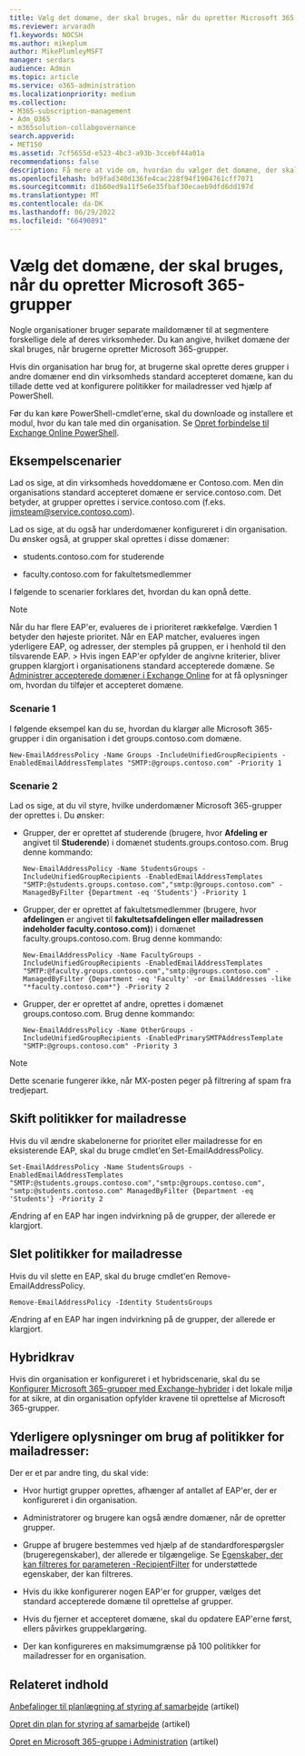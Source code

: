 ```yaml
---
title: Vælg det domæne, der skal bruges, når du opretter Microsoft 365-grupper
ms.reviewer: arvaradh
f1.keywords: NOCSH
ms.author: mikeplum
author: MikePlumleyMSFT
manager: serdars
audience: Admin
ms.topic: article
ms.service: o365-administration
ms.localizationpriority: medium
ms.collection:
- M365-subscription-management
- Adm_O365
- m365solution-collabgovernance
search.appverid:
- MET150
ms.assetid: 7cf5655d-e523-4bc3-a93b-3ccebf44a01a
recommendations: false
description: Få mere at vide om, hvordan du vælger det domæne, der skal bruges, når du opretter Microsoft 365-grupper, ved at konfigurere politikker for mailadresser ved hjælp af PowerShell.
ms.openlocfilehash: bd9fad340d136fe4cac228f94f1904761cff7071
ms.sourcegitcommit: d1b60ed9a11f5e6e35fbaf30ecaeb9dfd6dd197d
ms.translationtype: MT
ms.contentlocale: da-DK
ms.lasthandoff: 06/29/2022
ms.locfileid: "66490891"
---
```

# <a name="choose-the-domain-to-use-when-creating-microsoft-365-groups"></a>Vælg det domæne, der skal bruges, når du opretter Microsoft 365-grupper

Nogle organisationer bruger separate maildomæner til at segmentere forskellige dele af deres virksomheder. Du kan angive, hvilket domæne der skal bruges, når brugerne opretter Microsoft 365-grupper.
  
Hvis din organisation har brug for, at brugerne skal oprette deres grupper i andre domæner end din virksomheds standard accepteret domæne, kan du tillade dette ved at konfigurere politikker for mailadresser ved hjælp af PowerShell.

Før du kan køre PowerShell-cmdlet'erne, skal du downloade og installere et modul, hvor du kan tale med din organisation. Se [Opret forbindelse til Exchange Online PowerShell](/powershell/exchange/connect-to-exchange-online-powershell).

## <a name="example-scenarios"></a>Eksempelscenarier

Lad os sige, at din virksomheds hoveddomæne er Contoso.com. Men din organisations standard accepteret domæne er service.contoso.com. Det betyder, at grupper oprettes i service.contoso.com (f.eks. jimsteam@service.contoso.com).
  
Lad os sige, at du også har underdomæner konfigureret i din organisation. Du ønsker også, at grupper skal oprettes i disse domæner:
  
- students.contoso.com for studerende
    
- faculty.contoso.com for fakultetsmedlemmer
    
I følgende to scenarier forklares det, hvordan du kan opnå dette.

> [!NOTE]
> Når du har flere EAP'er, evalueres de i prioriteret rækkefølge. Værdien 1 betyder den højeste prioritet. Når en EAP matcher, evalueres ingen yderligere EAP, og adresser, der stemples på gruppen, er i henhold til den tilsvarende EAP. > Hvis ingen EAP'er opfylder de angivne kriterier, bliver gruppen klargjort i organisationens standard accepterede domæne. Se [Administrer accepterede domæner i Exchange Online](/exchange/mail-flow-best-practices/manage-accepted-domains/manage-accepted-domains) for at få oplysninger om, hvordan du tilføjer et accepteret domæne.
  
### <a name="scenario-1"></a>Scenarie 1

I følgende eksempel kan du se, hvordan du klargør alle Microsoft 365-grupper i din organisation i det groups.contoso.com domæne.
  
```
New-EmailAddressPolicy -Name Groups -IncludeUnifiedGroupRecipients -EnabledEmailAddressTemplates "SMTP:@groups.contoso.com" -Priority 1
```

### <a name="scenario-2"></a>Scenarie 2

Lad os sige, at du vil styre, hvilke underdomæner Microsoft 365-grupper der oprettes i. Du ønsker:
  
- Grupper, der er oprettet af studerende (brugere, hvor **Afdeling er** angivet til **Studerende**) i domænet students.groups.contoso.com. Brug denne kommando:
    
  ```
  New-EmailAddressPolicy -Name StudentsGroups -IncludeUnifiedGroupRecipients -EnabledEmailAddressTemplates "SMTP:@students.groups.contoso.com","smtp:@groups.contoso.com" -ManagedByFilter {Department -eq 'Students'} -Priority 1
  ```

- Grupper, der er oprettet af fakultetsmedlemmer (brugere, hvor **afdelingen** er angivet til **fakultetsafdelingen eller mailadressen indeholder faculty.contoso.com)**) i domænet faculty.groups.contoso.com. Brug denne kommando:
    
  ```
  New-EmailAddressPolicy -Name FacultyGroups -IncludeUnifiedGroupRecipients -EnabledEmailAddressTemplates "SMTP:@faculty.groups.contoso.com","smtp:@groups.contoso.com" -ManagedByFilter {Department -eq 'Faculty' -or EmailAddresses -like "*faculty.contoso.com*"} -Priority 2
  ```

- Grupper, der er oprettet af andre, oprettes i domænet groups.contoso.com. Brug denne kommando:
    
  ```
  New-EmailAddressPolicy -Name OtherGroups -IncludeUnifiedGroupRecipients -EnabledPrimarySMTPAddressTemplate "SMTP:@groups.contoso.com" -Priority 3
  ```
> [!NOTE]
> Dette scenarie fungerer ikke, når MX-posten peger på filtrering af spam fra tredjepart.
 
## <a name="change-email-address-policies"></a>Skift politikker for mailadresse

Hvis du vil ændre skabelonerne for prioritet eller mailadresse for en eksisterende EAP, skal du bruge cmdlet'en Set-EmailAddressPolicy.
  
```
Set-EmailAddressPolicy -Name StudentsGroups -EnabledEmailAddressTemplates "SMTP:@students.groups.contoso.com","smtp:@groups.contoso.com", "smtp:@students.contoso.com" ManagedByFilter {Department -eq 'Students'} -Priority 2

```

Ændring af en EAP har ingen indvirkning på de grupper, der allerede er klargjort.
  
## <a name="delete-email-address-policies"></a>Slet politikker for mailadresse

Hvis du vil slette en EAP, skal du bruge cmdlet'en Remove-EmailAddressPolicy.
  
```
Remove-EmailAddressPolicy -Identity StudentsGroups
```

Ændring af en EAP har ingen indvirkning på de grupper, der allerede er klargjort.
  
## <a name="hybrid-requirements"></a>Hybridkrav

Hvis din organisation er konfigureret i et hybridscenarie, skal du se [Konfigurer Microsoft 365-grupper med Exchange-hybrider](/exchange/hybrid-deployment/set-up-microsoft-365-groups) i det lokale miljø for at sikre, at din organisation opfylder kravene til oprettelse af Microsoft 365-grupper. 
  
## <a name="additional-info-about-using-email-address-policies-groups"></a>Yderligere oplysninger om brug af politikker for mailadresser:

Der er et par andre ting, du skal vide:
  
- Hvor hurtigt grupper oprettes, afhænger af antallet af EAP'er, der er konfigureret i din organisation.
    
- Administratorer og brugere kan også ændre domæner, når de opretter grupper.
    
- Gruppe af brugere bestemmes ved hjælp af de standardforespørgsler (brugeregenskaber), der allerede er tilgængelige. Se [Egenskaber, der kan filtreres for parameteren -RecipientFilter](/powershell/exchange/recipientfilter-properties) for understøttede egenskaber, der kan filtreres. 
    
- Hvis du ikke konfigurerer nogen EAP'er for grupper, vælges det standard accepterede domæne til oprettelse af grupper.
    
- Hvis du fjerner et accepteret domæne, skal du opdatere EAP'erne først, ellers påvirkes gruppeklargøring.
    
- Der kan konfigureres en maksimumgrænse på 100 politikker for mailadresser for en organisation.
    
## <a name="related-content"></a>Relateret indhold

[Anbefalinger til planlægning af styring af samarbejde](collaboration-governance-overview.md#collaboration-governance-planning-recommendations) (artikel)

[Opret din plan for styring af samarbejde](collaboration-governance-first.md) (artikel)

[Opret en Microsoft 365-gruppe i Administration](../admin/create-groups/create-groups.md) (artikel)
